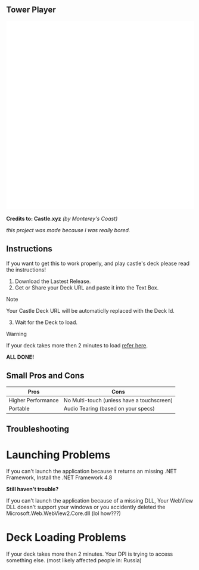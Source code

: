 ## Tower Player
<img src="Tower Player/Properties/Resources/app-icon.png" alt="Tower Player's Logo"></img>


**Credits to: Castle.xyz** *(by Monterey's Coast)*

*this project was made because i was really bored.*


## Instructions
If you want to get this to work properly, and play castle's deck please read the instructions!


1. Download the Lastest Release.
2. Get or Share your Deck URL and paste it into the Text Box.
   
> [!note]
>Your Castle Deck URL will be automaticlly replaced with the Deck Id.

3. Wait for the Deck to load.

> [!warning]
> If your deck takes more then 2 minutes to load [refer here](#deck-loading-problems).

**ALL DONE!**


## Small Pros and Cons

Pros|Cons
---- | ----
Higher Performance | No Multi-touch (unless have a touchscreen)
Portable | Audio Tearing (based on your specs)

## Troubleshooting


# Launching Problems
If you can't launch the application because it returns an missing .NET Framework, Install the .NET Framework 4.8

**Still haven't trouble?**

If you can't launch the application because of a missing DLL, Your WebView DLL doesn't support your windows or you accidently deleted the Microsoft.Web.WebView2.Core.dll (lol how???)


# Deck Loading Problems
If your deck takes more then 2 minutes.
Your DPI is trying to access something else. (most likely affected people in: Russia)

